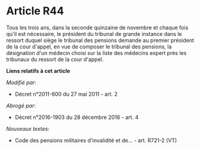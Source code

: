 # Article R44

Tous les trois ans, dans la seconde quinzaine de novembre et chaque fois qu'il est nécessaire, le président du tribunal de
grande instance dans le ressort duquel siège le tribunal des pensions demande au premier président de la cour d'appel, en vue
de composer le tribunal des pensions, la désignation d'un médecin choisi sur la liste des médecins expert près les tribunaux
du ressort de la cour d'appel.

**Liens relatifs à cet article**

_Modifié par_:

  - Décret n°2011-600 du 27 mai 2011 - art. 2

_Abrogé par_:

  - Décret n°2016-1903 du 28 décembre 2016 - art. 4

_Nouveaux textes_:

  - Code des pensions militaires d'invalidité et de... - art. R721-2 (VT)
